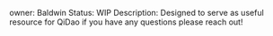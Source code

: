 owner: Baldwin
Status: WIP
Description: Designed to serve as useful resource for QiDao
if you have any questions please reach out!
